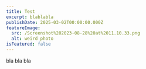 ```yaml
---
title: Test
excerpt: blablabla
publishDate: 2025-03-02T00:00:00.000Z
featureImage:
  src: /Screenshot%202023-08-28%20at%2011.10.33.png
  alt: weird photo
isFeatured: false
---
```


bla bla bla
